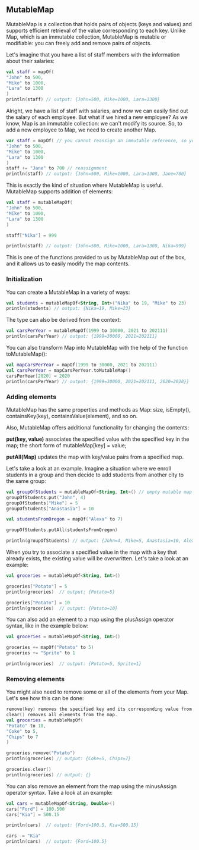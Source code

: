 ## MutableMap
MutableMap is a collection that holds pairs of objects (keys and values) and supports efficient retrieval of the value corresponding to each key. Unlike Map, which is an immutable collection, MutableMap is mutable or modifiable: you can freely add and remove pairs of objects.

Let's imagine that you have a list of staff members with the information about their salaries:

```kotlin
val staff = mapOf(
"John" to 500,
"Mike" to 1000,
"Lara" to 1300
)
println(staff) // output: {John=500, Mike=1000, Lara=1300}
```
Alright, we have a list of staff with salaries, and now we can easily find out the salary of each employee. But what if we hired a new employee?
As we know, Map is an immutable collection: we can't modify its source. So, to add a new employee to Map, we need to create another Map.

```kotlin
var staff = mapOf( // you cannot reassign an immutable reference, so you need to use var
"John" to 500,
"Mike" to 1000,
"Lara" to 1300
)
staff += "Jane" to 700 // reassignment
println(staff) // output: {John=500, Mike=1000, Lara=1300, Jane=700}
```
This is exactly the kind of situation where MutableMap is useful. MutableMap supports addition of elements:

```kotlin
val staff = mutableMapOf(
"John" to 500,
"Mike" to 1000,
"Lara" to 1300
)

staff["Nika"] = 999

println(staff) // output: {John=500, Mike=1000, Lara=1300, Nika=999}
```
This is one of the functions provided to us by MutableMap out of the box, and it allows us to easily modify the map contents.

### Initialization
You can create a MutableMap in a variety of ways:

```kotlin
val students = mutableMapOf<String, Int>("Nika" to 19, "Mike" to 23)
println(students) // output: {Nika=19, Mike=23}
```
The type can also be derived from the context:

```kotlin
val carsPerYear = mutableMapOf(1999 to 30000, 2021 to 202111)
println(carsPerYear) // output: {1999=30000, 2021=202111}
```
You can also transform Map into MutableMap with the help of the function toMutableMap():

```kotlin
val mapCarsPerYear = mapOf(1999 to 30000, 2021 to 202111)
val carsPerYear = mapCarsPerYear.toMutableMap()
carsPerYear[2020] = 2020
println(carsPerYear) // output: {1999=30000, 2021=202111, 2020=2020}}
```
### Adding elements
MutableMap has the same properties and methods as Map: size, isEmpty(), containsKey(key), containsValue(element), and so on.

Also, MutableMap offers additional functionality for changing the contents:

**put(key, value)** associates the specified value with the specified key in the map; the short form of mutableMap[key] = value;

**putAll(Map)** updates the map with key/value pairs from a specified map.

Let's take a look at an example. Imagine a situation where we enroll students in a group and then decide to add students from another city to the same group:

```kotlin
val groupOfStudents = mutableMapOf<String, Int>() // empty mutable map
groupOfStudents.put("John", 4)
groupOfStudents["Mike"] = 5
groupOfStudents["Anastasia"] = 10

val studentsFromOregon = mapOf("Alexa" to 7)

groupOfStudents.putAll(studentsFromOregon)

println(groupOfStudents) // output: {John=4, Mike=5, Anastasia=10, Alexa=7}
```
When you try to associate a specified value in the map with a key that already exists, the existing value will be overwritten. Let's take a look at an example:

```kotlin
val groceries = mutableMapOf<String, Int>()

groceries["Potato"] = 5  
println(groceries)  // output: {Potato=5}

groceries["Potato"] = 10     
println(groceries)  // output: {Potato=10}
```
You can also add an element to a map using the plusAssign operator syntax, like in the example below:

```kotlin
val groceries = mutableMapOf<String, Int>()

groceries += mapOf("Potato" to 5)
groceries += "Sprite" to 1

println(groceries)  // output: {Potato=5, Sprite=1}
```
### Removing elements
You might also need to remove some or all of the elements from your Map. Let's see how this can be done:

```kotlin
remove(key) removes the specified key and its corresponding value from the map;
clear() removes all elements from the map.
val groceries = mutableMapOf(
"Potato" to 10,
"Coke" to 5,
"Chips" to 7
)

groceries.remove("Potato")
println(groceries) // output: {Coke=5, Chips=7}

groceries.clear()
println(groceries) // output: {}

```
You can also remove an element from the map using the minusAssign operator syntax. Take a look at an example:

```kotlin
val cars = mutableMapOf<String, Double>()
cars["Ford"] = 100.500
cars["Kia"] = 500.15

println(cars)  // output: {Ford=100.5, Kia=500.15}

cars -= "Kia"   
println(cars)  // output: {Ford=100.5}
```
